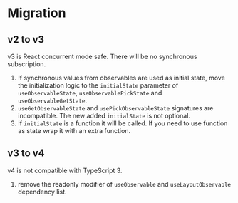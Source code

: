 # Migration

## v2 to v3

v3 is React concurrent mode safe. There will be no synchronous subscription.

1. If synchronous values from observables are used as initial state, move the initialization logic to the `initialState` parameter of `useObservableState`, `useObservablePickState` and `useObservableGetState`.
2. `useGetObservableState` and `usePickObservableState` signatures are incompatible. The new added `initialState` is not optional.
3. If `initialState` is a function it will be called. If you need to use function as state wrap it with an extra function.

## v3 to v4

v4 is not compatible with TypeScript 3.

1. remove the readonly modifier of `useObservable` and `useLayoutObservable` dependency list.
